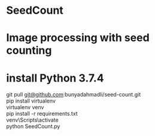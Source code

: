 # SeedCount<br>
# Image processing with seed counting<br>
# install Python 3.7.4<br>
git pull git@github.com:bunyadahmadli/seed-count.git <br>
pip install virtualenv<br>
virtualenv venv <br>
pip install -r requirements.txt<br>
venv\Scripts\activate <br>
python SeedCount.py <br>

